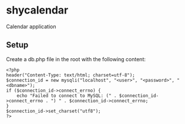 # shycalendar
Calendar application

## Setup
Create a db.php file in the root with the following content:
```
<?php
header("Content-Type: text/html; charset=utf-8");
$connection_id = new mysqli("localhost", "<user>", "<password>", "<dbname>");
if ($connection_id->connect_errno) {
    echo "Failed to connect to MySQL: (" . $connection_id->connect_errno . ") " . $connection_id->connect_errno;
}
$connection_id->set_charset("utf8");
?>
```
